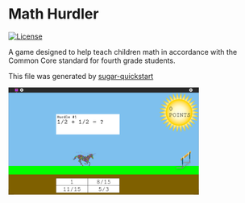Math Hurdler
============

[![License](http://img.shields.io/:license-mit-blue.svg?style=flat-square)](http://badges.mit-license.org)

A game designed to help teach children math in accordance with the Common Core standard for fourth grade students. 

This file was generated by [sugar-quickstart](https://github.com/sugarlabs/sugar-quickstart)

<img src="screenshots/en/2.png" width="75%" title="Recall Activity">
